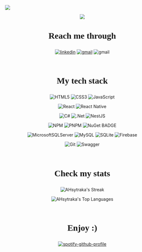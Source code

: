 [//]: # (# <p align="center" style="font-family: 'Lexend Deca';"> <strong> Hey 👋, I'm Sitraka</strong></p>)
[//]: # (<img src="https://capsule-render.vercel.app/api?type=soft&height=150&color=0:EEEEEE,30:686D76,70:373A40&text=Hey,%20I'm%20Sitraka&fontColor=DFDFDF&reversal=false&textBg=false">)

<img src="https://capsule-render.vercel.app/api?type=waving&height=150&color=0:EEEEEE,30:686D76,70:373A40&text=Hey,%20I'm%20Sitraka&fontColor=FFFFFF&reversal=false&textBg=false&section=header">

<br/>

<p align="center">
    <img src='https://readme-typing-svg.demolab.com?font=Lexend+Deca&pause=1000&color=DFDFDF&center=true&vCenter=true&width=500&height=50&lines=Software+Engineering+Student;Web%2C+Mobile+and+Game+Development+enthusiast+'>
</p>

# <p align="center" style="font-family: 'Lexend Deca';"> <strong>Reach me through</strong></p>

<p align="center">
    <a href="https://www.linkedin.com/in/sitraka-andriantsiva-5155b3245"><img src="https://img.shields.io/badge/LinkedIn-black?style=for-the-badge&logo=LinkedIn&logoColor=white&color=lightgrey" alt="linkedin"/></a>
    <a href="mailto:ahsytraka@gmail.com"><img src="https://img.shields.io/badge/GMAIL-black?style=for-the-badge&logo=GMAIL&logoColor=white&color=grey" alt="gmail"/></a>
    <img src="https://img.shields.io/badge/ahsytraka-black?style=for-the-badge&logo=Discord&logoColor=white&color=black" alt="gmail"/>
</p>

<br/>

# <p align="center" style="font-family: 'Lexend Deca' ;"><strong>My tech stack</strong></p>

<div align="center" >


![HTML5](https://img.shields.io/badge/html5-%23E34F26.svg?style=for-the-badge&logo=html5&logoColor=white)
![CSS3](https://img.shields.io/badge/css3-%231572B6.svg?style=for-the-badge&logo=css3&logoColor=white)
![JavaScript](https://img.shields.io/badge/javascript-%23323330.svg?style=for-the-badge&logo=javascript&logoColor=%23F7DF1E)

</div>

<div align="center">

![React](https://img.shields.io/badge/react-%2320232a.svg?style=for-the-badge&logo=react&logoColor=%2361DAFB)
![React Native](https://img.shields.io/badge/react_native-%2320232a.svg?style=for-the-badge&logo=react&logoColor=%2361DAFB)

</div>

<div align="center">

![C#](https://img.shields.io/badge/c%23-%23239120.svg?style=for-the-badge&logo=csharp&logoColor=white)
![.Net](https://img.shields.io/badge/.NET-5C2D91?style=for-the-badge&logo=.net&logoColor=white)
![NestJS](https://img.shields.io/badge/nestjs-%23E0234E.svg?style=for-the-badge&logo=nestjs&logoColor=white)

</div>

<div align="center">

![NPM](https://img.shields.io/badge/NPM-%23CB3837.svg?style=for-the-badge&logo=npm&logoColor=white)
![PNPM](https://img.shields.io/badge/pnpm-%234a4a4a.svg?style=for-the-badge&logo=pnpm&logoColor=f69220)
![NuGet BADGE](https://img.shields.io/badge/NuGet-004880?style=for-the-badge&logo=nuget&logoColor=white)

</div>

<div align="center">

![MicrosoftSQLServer](https://img.shields.io/badge/Microsoft%20SQL%20Server-CC2927?style=for-the-badge&logo=microsoft%20sql%20server&logoColor=white)
![MySQL](https://img.shields.io/badge/mysql-4479A1.svg?style=for-the-badge&logo=mysql&logoColor=white)
![SQLite](https://img.shields.io/badge/sqlite-%2307405e.svg?style=for-the-badge&logo=sqlite&logoColor=white)
![Firebase](https://img.shields.io/badge/firebase-%23039BE5.svg?style=for-the-badge&logo=firebase)

</div>

<div align="center">

![Git](https://img.shields.io/badge/git-%23F05033.svg?style=for-the-badge&logo=git&logoColor=white)
![Swagger](https://img.shields.io/badge/-Swagger-%23Clojure?style=for-the-badge&logo=swagger&logoColor=white)

</div>

<br/>

# <p align="center" style="font-family: 'Lexend Deca';"> <strong>Check my stats</strong></p>

<div align="center">

[//]: # (![AHsytraka's Stats]&#40;https://github-readme-stats.vercel.app/api?username=AHsytraka&theme=dark&show_icons=true&hide_border=true&count_private=true&#41;)

![AHsytraka's Streak](https://github-readme-streak-stats.herokuapp.com/?user=AHsytraka&theme=dark&hide_border=true)

![AHsytraka's Top Languages](https://github-readme-stats.vercel.app/api/top-langs/?username=AHsytraka&theme=dark&show_icons=true&hide_border=true&layout=donut)

</div>

<br/>

# <p align="center" style="font-family: 'Lexend Deca';"> <strong>Enjoy :)</strong></p>


<div align="center">

[![spotify-github-profile](https://spotify-github-profile.kittinanx.com/api/view?uid=31gpnaf2dvw3aptqdqrkqkbdmhdy&cover_image=true&theme=default&show_offline=false&background_color=121212&interchange=false&bar_color=4d4d4d&bar_color_cover=true)](https://spotify-github-profile.kittinanx.com/api/view?uid=31gpnaf2dvw3aptqdqrkqkbdmhdy&redirect=true)

</div>